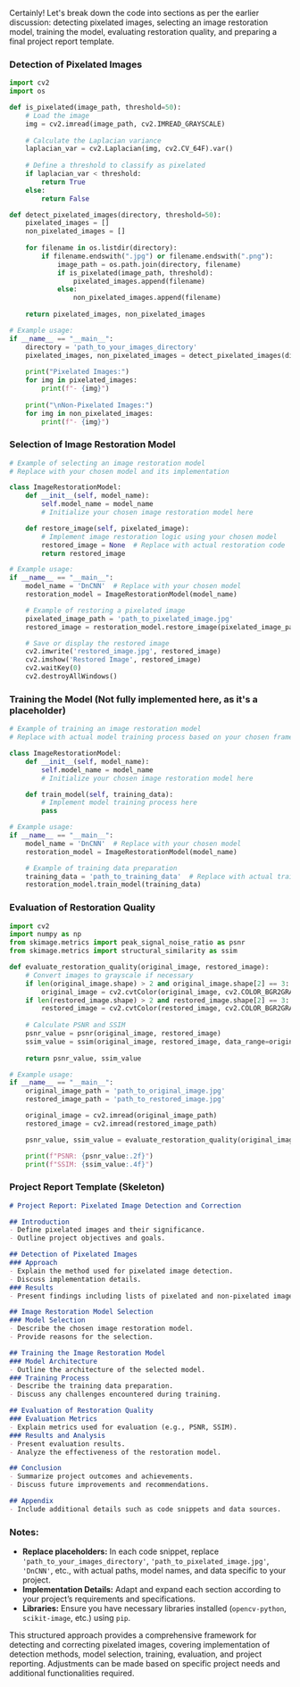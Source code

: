 Certainly! Let's break down the code into sections as per the earlier discussion: detecting pixelated images, selecting an image restoration model, training the model, evaluating restoration quality, and preparing a final project report template.

### Detection of Pixelated Images

```python
import cv2
import os

def is_pixelated(image_path, threshold=50):
    # Load the image
    img = cv2.imread(image_path, cv2.IMREAD_GRAYSCALE)
    
    # Calculate the Laplacian variance
    laplacian_var = cv2.Laplacian(img, cv2.CV_64F).var()
    
    # Define a threshold to classify as pixelated
    if laplacian_var < threshold:
        return True
    else:
        return False

def detect_pixelated_images(directory, threshold=50):
    pixelated_images = []
    non_pixelated_images = []
    
    for filename in os.listdir(directory):
        if filename.endswith(".jpg") or filename.endswith(".png"):
            image_path = os.path.join(directory, filename)
            if is_pixelated(image_path, threshold):
                pixelated_images.append(filename)
            else:
                non_pixelated_images.append(filename)
    
    return pixelated_images, non_pixelated_images

# Example usage:
if __name__ == "__main__":
    directory = 'path_to_your_images_directory'
    pixelated_images, non_pixelated_images = detect_pixelated_images(directory)
    
    print("Pixelated Images:")
    for img in pixelated_images:
        print(f"- {img}")
    
    print("\nNon-Pixelated Images:")
    for img in non_pixelated_images:
        print(f"- {img}")
```

### Selection of Image Restoration Model

```python
# Example of selecting an image restoration model
# Replace with your chosen model and its implementation

class ImageRestorationModel:
    def __init__(self, model_name):
        self.model_name = model_name
        # Initialize your chosen image restoration model here

    def restore_image(self, pixelated_image):
        # Implement image restoration logic using your chosen model
        restored_image = None  # Replace with actual restoration code
        return restored_image

# Example usage:
if __name__ == "__main__":
    model_name = 'DnCNN'  # Replace with your chosen model
    restoration_model = ImageRestorationModel(model_name)

    # Example of restoring a pixelated image
    pixelated_image_path = 'path_to_pixelated_image.jpg'
    restored_image = restoration_model.restore_image(pixelated_image_path)

    # Save or display the restored image
    cv2.imwrite('restored_image.jpg', restored_image)
    cv2.imshow('Restored Image', restored_image)
    cv2.waitKey(0)
    cv2.destroyAllWindows()
```

### Training the Model (Not fully implemented here, as it's a placeholder)

```python
# Example of training an image restoration model
# Replace with actual model training process based on your chosen framework

class ImageRestorationModel:
    def __init__(self, model_name):
        self.model_name = model_name
        # Initialize your chosen image restoration model here

    def train_model(self, training_data):
        # Implement model training process here
        pass

# Example usage:
if __name__ == "__main__":
    model_name = 'DnCNN'  # Replace with your chosen model
    restoration_model = ImageRestorationModel(model_name)

    # Example of training data preparation
    training_data = 'path_to_training_data'  # Replace with actual training dataset
    restoration_model.train_model(training_data)
```

### Evaluation of Restoration Quality

```python
import cv2
import numpy as np
from skimage.metrics import peak_signal_noise_ratio as psnr
from skimage.metrics import structural_similarity as ssim

def evaluate_restoration_quality(original_image, restored_image):
    # Convert images to grayscale if necessary
    if len(original_image.shape) > 2 and original_image.shape[2] == 3:
        original_image = cv2.cvtColor(original_image, cv2.COLOR_BGR2GRAY)
    if len(restored_image.shape) > 2 and restored_image.shape[2] == 3:
        restored_image = cv2.cvtColor(restored_image, cv2.COLOR_BGR2GRAY)
    
    # Calculate PSNR and SSIM
    psnr_value = psnr(original_image, restored_image)
    ssim_value = ssim(original_image, restored_image, data_range=original_image.max() - original_image.min())
    
    return psnr_value, ssim_value

# Example usage:
if __name__ == "__main__":
    original_image_path = 'path_to_original_image.jpg'
    restored_image_path = 'path_to_restored_image.jpg'

    original_image = cv2.imread(original_image_path)
    restored_image = cv2.imread(restored_image_path)

    psnr_value, ssim_value = evaluate_restoration_quality(original_image, restored_image)

    print(f"PSNR: {psnr_value:.2f}")
    print(f"SSIM: {ssim_value:.4f}")
```

### Project Report Template (Skeleton)

```markdown
# Project Report: Pixelated Image Detection and Correction

## Introduction
- Define pixelated images and their significance.
- Outline project objectives and goals.

## Detection of Pixelated Images
### Approach
- Explain the method used for pixelated image detection.
- Discuss implementation details.
### Results
- Present findings including lists of pixelated and non-pixelated images.

## Image Restoration Model Selection
### Model Selection
- Describe the chosen image restoration model.
- Provide reasons for the selection.

## Training the Image Restoration Model
### Model Architecture
- Outline the architecture of the selected model.
### Training Process
- Describe the training data preparation.
- Discuss any challenges encountered during training.

## Evaluation of Restoration Quality
### Evaluation Metrics
- Explain metrics used for evaluation (e.g., PSNR, SSIM).
### Results and Analysis
- Present evaluation results.
- Analyze the effectiveness of the restoration model.

## Conclusion
- Summarize project outcomes and achievements.
- Discuss future improvements and recommendations.

## Appendix
- Include additional details such as code snippets and data sources.

```

### Notes:

- **Replace placeholders:** In each code snippet, replace `'path_to_your_images_directory'`, `'path_to_pixelated_image.jpg'`, `'DnCNN'`, etc., with actual paths, model names, and data specific to your project.
- **Implementation Details:** Adapt and expand each section according to your project’s requirements and specifications.
- **Libraries:** Ensure you have necessary libraries installed (`opencv-python`, `scikit-image`, etc.) using `pip`.

This structured approach provides a comprehensive framework for detecting and correcting pixelated images, covering implementation of detection methods, model selection, training, evaluation, and project reporting. Adjustments can be made based on specific project needs and additional functionalities required.